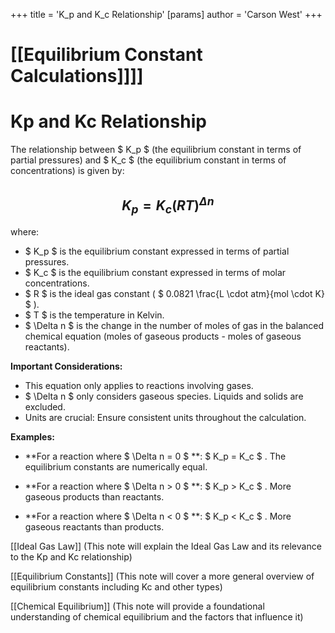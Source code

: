 +++
 title = 'K_p and K_c Relationship'
[params]
	author = 'Carson West'
+++
# [[Equilibrium Constant Calculations]]]]
# Kp and Kc Relationship

The relationship between  $ K_p $  (the equilibrium constant in terms of partial pressures) and  $ K_c $  (the equilibrium constant in terms of concentrations) is given by:

##  $$ K_p = K_c(RT)^{\Delta n} $$  
where:

*  $ K_p $  is the equilibrium constant expressed in terms of partial pressures.
*  $ K_c $  is the equilibrium constant expressed in terms of molar concentrations.
*  $ R $  is the ideal gas constant ( $ 0.0821 \frac{L \cdot atm}{mol \cdot K} $ ).
*  $ T $  is the temperature in Kelvin.
*  $ \Delta n $  is the change in the number of moles of gas in the balanced chemical equation (moles of gaseous products - moles of gaseous reactants).


**Important Considerations:**

* This equation only applies to reactions involving gases.
*   $ \Delta n $  only considers gaseous species.  Liquids and solids are excluded.
* Units are crucial:  Ensure consistent units throughout the calculation.


**Examples:**

* **For a reaction where  $ \Delta n = 0 $ **:  $ K_p = K_c $ .  The equilibrium constants are numerically equal.

* **For a reaction where  $ \Delta n > 0 $ **:  $ K_p > K_c $ .  More gaseous products than reactants.

* **For a reaction where  $ \Delta n < 0 $ **:  $ K_p < K_c $ . More gaseous reactants than products.


[[Ideal Gas Law]]  (This note will explain the Ideal Gas Law and its relevance to the Kp and Kc relationship)

[[Equilibrium Constants]] (This note will cover a more general overview of equilibrium constants including Kc and other types)

[[Chemical Equilibrium]] (This note will provide a foundational understanding of chemical equilibrium and the factors that influence it)
